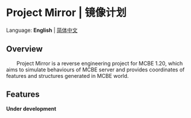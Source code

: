 # Project Mirror | 镜像计划

Language: **English** | [简体中文](/Docs/README-zh_CN.md)

## Overview

&emsp;&emsp;Project Mirror is a reverse engineering project for MCBE 1.20, which aims to simulate behaviours of MCBE server and provides coordinates of features and structures generated in MCBE world.

## Features

**Under development**